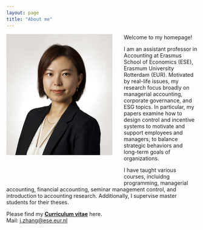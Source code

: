 ```yaml
---
layout: page
title: "About me"
---
```


<img style="border: 0px ; width: 280px; height: 320px; float: left; padding:0px 30px 80px 0px" src="/images/photo_J.Zhang.jpeg" alt="hi" class="inline-block">
Welcome to my homepage!

I am an assistant professor in Accounting at Erasmus School of Economics (ESE), Erasmum University Rotterdam (EUR). Motivated by real-life issues, my research focus broadly on managerial accounting, corporate governance, and ESG topics. In particular, my papers examine how to design control and incentive systems to motivate and support employees and managers, to balance strategic behaviors and long-term goals of organizations. 

I have taught various courses, incluidng programming, managerial accounting, financial accounting, seminar management control, and introduction to accounting research. Additionally, I supervise master students for their theses. 

Please find my <a href="https://www.dropbox.com/scl/fi/ut1embvfzbr9wezwzuy10/CV_Jingwen-Zhang_Aca.pdf?rlkey=93eyjamx7d2tzsrznv4qry4oh&dl=0" target="_blank"><strong>Curriculum vitae</strong></a> here.
<br>
Mail: [j.zhang@ese.eur.nl](mailto:j.zhang@ese.eur.nl)
